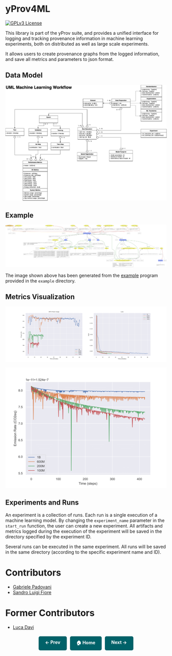 # yProv4ML

[![GPLv3 License](https://img.shields.io/badge/License-GPL%20v3-yellow.svg)](https://opensource.org/licenses/)

This library is part of the yProv suite, and provides a unified interface for logging and tracking provenance information in machine learning experiments, both on distributed as well as large scale experiments. 

It allows users to create provenance graphs from the logged information, and save all metrics and parameters to json format.

## Data Model

![Data Model](./assets/prov4ml.datamodel.png)

## Example

![Example](./assets/example.svg)

The image shown above has been generated from the [example](./examples/mlflow_lightning.py) program provided in the ```example``` directory.

## Metrics Visualization

![Loss and GPU Usage](./assets/System_Metrics.png)

![Emission Rate](./assets/Emission_Rate.png) 

## Experiments and Runs

An experiment is a collection of runs. Each run is a single execution of a machine learning model. 
By changing the ```experiment_name``` parameter in the ```start_run``` function, the user can create a new experiment. 
All artifacts and metrics logged during the execution of the experiment will be saved in the directory specified by the experiment ID. 

Several runs can be executed in the same experiment. All runs will be saved in the same directory (according to the specific experiment name and ID).

# Contributors

- [Gabriele Padovani](https://github.com/lelepado01)
- [Sandro Luigi Fiore](https://github.com/sandrofioretn)

# Former Contributors
- [Luca Davi](https://github.com/lucadavii)

<div style="display: flex; justify-content: center; gap: 10px; margin-top: 20px;">
    <a href="." style="text-decoration: none; background-color: #006269; color: white; padding: 10px 20px; border-radius: 5px; font-weight: bold; transition: 0.3s;">← Prev</a>
    <a href="." style="text-decoration: none; background-color: #006269; color: white; padding: 10px 20px; border-radius: 5px; font-weight: bold; transition: 0.3s;">🏠 Home</a>
    <a href="installation.md" style="text-decoration: none; background-color: #006269; color: white; padding: 10px 20px; border-radius: 5px; font-weight: bold; transition: 0.3s;">Next →</a>
</div>
